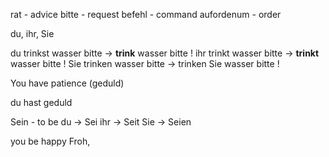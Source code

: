 rat - advice
bitte - request
befehl - command
aufordenum - order

du, ihr, Sie

du trinkst wasser bitte -> **trink** wasser bitte !
ihr trinkt wasser bitte -> **trinkt** wasser bitte !
Sie trinken wasser bitte -> trinken Sie wasser bitte !

You have patience (geduld)

du hast geduld


Sein - to be
du -> Sei
ihr -> Seit
Sie -> Seien

you be happy Froh,

